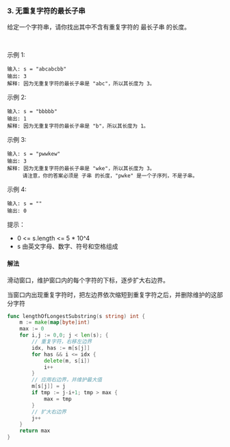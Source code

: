 ### 3. 无重复字符的最长子串
给定一个字符串，请你找出其中不含有重复字符的 最长子串 的长度。

 

示例 1:
```        
输入: s = "abcabcbb"
输出: 3 
解释: 因为无重复字符的最长子串是 "abc"，所以其长度为 3。
```
示例 2:
```
输入: s = "bbbbb"
输出: 1
解释: 因为无重复字符的最长子串是 "b"，所以其长度为 1。
```
示例 3:
```
输入: s = "pwwkew"
输出: 3
解释: 因为无重复字符的最长子串是 "wke"，所以其长度为 3。
     请注意，你的答案必须是 子串 的长度，"pwke" 是一个子序列，不是子串。
```
示例 4:
```
输入: s = ""
输出: 0
```

提示：

- 0 <= s.length <= 5 * 10^4
- s 由英文字母、数字、符号和空格组成

#### 解法
滑动窗口，维护窗口内的每个字符的下标，逐步扩大右边界。

当窗口内出现重复字符时，把左边界依次缩短到重复字符之后，并删除维护的这部分字符
```go
func lengthOfLongestSubstring(s string) int {
    m := make(map[byte]int)
    max := 0
    for i,j := 0,0; j < len(s); {
        // 重复字符，右移左边界
        idx, has := m[s[j]]
        for has && i <= idx {
            delete(m, s[i])
            i++
        }
        // 应用右边界，并维护最大值
        m[s[j]] = j
        if tmp := j-i+1; tmp > max {
            max = tmp
        }
        // 扩大右边界
        j++
    }
    return max
}
```        
